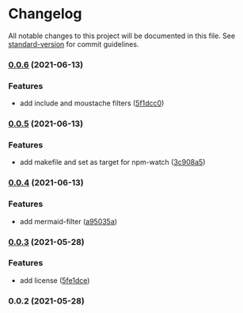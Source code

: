 # Changelog

All notable changes to this project will be documented in this file. See [standard-version](https://github.com/conventional-changelog/standard-version) for commit guidelines.

### [0.0.6](https://bitbucket.org/schoolcraftteam/pandocker/branches/compare/v0.0.5..v0.0.6) (2021-06-13)


### Features

* add include and moustache filters ([5f1dcc0](https://bitbucket.org/schoolcraftteam/pandocker/commits/5f1dcc0fce1e7cb9b468206df16386e328409480))

### [0.0.5](https://bitbucket.org/schoolcraftteam/pandocker/branches/compare/v0.0.4..v0.0.5) (2021-06-13)


### Features

* add makefile and set as target for npm-watch ([3c908a5](https://bitbucket.org/schoolcraftteam/pandocker/commits/3c908a50a9c75a45c9da5307b20e43b35406588f))

### [0.0.4](https://bitbucket.org/schoolcraftteam/pandocker/branches/compare/v0.0.3..v0.0.4) (2021-06-13)


### Features

* add mermaid-filter ([a95035a](https://bitbucket.org/schoolcraftteam/pandocker/commits/a95035a018002974ea21b3cacd18456073ac6bd2))

### [0.0.3](https://bitbucket.org/schoolcraftteam/pandocker/branches/compare/v0.0.2..v0.0.3) (2021-05-28)


### Features

* add license ([5fe1dce](https://bitbucket.org/schoolcraftteam/pandocker/commits/5fe1dce41756c7268aaa8197facfda858ed2f56f))

### 0.0.2 (2021-05-28)
